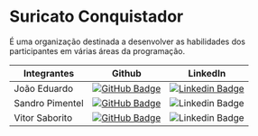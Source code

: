 # Suricato Conquistador
É uma organização destinada a desenvolver as habilidades dos participantes em várias áreas da programação.

|Integrantes|Github|LinkedIn|
| --------- | ---- |--------|
| João Eduardo |[![GitHub Badge](https://img.shields.io/badge/joao--eduardo17-111217?style=flat-square&logo=github&logoColor=white)](https://github.com/joao-eduardo17)|[![Linkedin Badge](https://img.shields.io/badge/Linkedin-blue?style=flat-square&logo=Linkedin&logoColor=white)](https://www.linkedin.com/in/joão-eduardo-messias-a3019125b/)|
|Sandro Pimentel|[![GitHub Badge](https://img.shields.io/badge/Sandro--Pimentel-111217?style=flat-square&logo=github&logoColor=white)](https://github.com/Sandro-Pimentel)|![Linkedin Badge](https://img.shields.io/badge/Linkedin-blue?style=flat-square&logo=Linkedin&logoColor=white)
|Vitor Saborito|[![GitHub Badge](https://img.shields.io/badge/VituuSaborito-111217?style=flat-square&logo=github&logoColor=white)](https://github.com/VituuSaborito)| ![Linkedin Badge](https://img.shields.io/badge/Linkedin-blue?style=flat-square&logo=Linkedin&logoColor=white)
